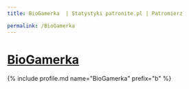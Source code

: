 ```yaml
---
title: BioGamerka  | Statystyki patronite.pl | Patromierz

permalink: /BioGamerka
---
```


# [BioGamerka ](https://patronite.pl/BioGamerka)

{% include profile.md name="BioGamerka" prefix="b" %}
